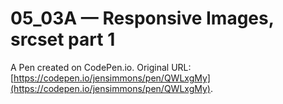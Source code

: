 # 05_03A — Responsive Images, srcset part 1

A Pen created on CodePen.io. Original URL: [https://codepen.io/jensimmons/pen/QWLxgMy](https://codepen.io/jensimmons/pen/QWLxgMy).


